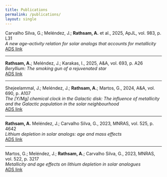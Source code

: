 ```yaml
---
title: Publications
permalink: /publications/
layout: single
---
```


Carvalho Silva, G.; Meléndez, J.; **Rathsam, A.** et al., 2025, ApJL, vol. 983, p. L31  
*A new age–activity relation for solar analogs that accounts for metallicity*  
[ADS link](https://ui.adsabs.harvard.edu/abs/2025ApJ...983L..31C/abstract)  

---

**Rathsam, A.**; Meléndez, J.; Karakas, I., 2025, A&A, vol. 693, p. A26  
*Beryllium: The smoking gun of a rejuvenated star*  
[ADS link](https://ui.adsabs.harvard.edu/abs/2025A%26A...693A..26R/abstract)  

---

Shejeelammal, J.; Meléndez, J.; **Rathsam, A.**; Martos, G., 2024, A&A, vol. 690, p. A107  
*The [Y/Mg] chemical clock in the Galactic disk: The influence of metallicity and the Galactic population in the solar neighbourhood*  
[ADS link](https://ui.adsabs.harvard.edu/abs/2024A%26A...690A.107S/abstract)  

---

**Rathsam, A.** Meléndez, J.; Carvalho Silva, G., 2023, MNRAS, vol. 525, p. 4642  
*Lithium depletion in solar analogs: age and mass effects*  
[ADS link](https://ui.adsabs.harvard.edu/abs/2023MNRAS.525.4642R/abstract)  

---

Martos, G.; Meléndez, J.; **Rathsam, A.**; Carvalho Silva, G., 2023, MNRAS, vol. 522, p. 3217  
*Metallicity and age effects on lithium depletion in solar analogues*  
[ADS link](https://ui.adsabs.harvard.edu/abs/2023MNRAS.522.3217M/abstract)  

